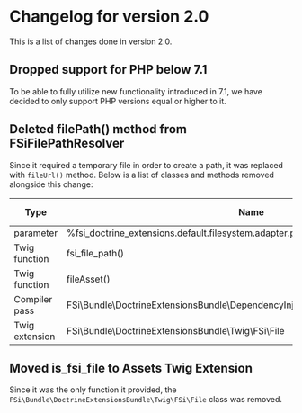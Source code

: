 # Changelog for version 2.0

This is a list of changes done in version 2.0.

## Dropped support for PHP below 7.1

To be able to fully utilize new functionality introduced in 7.1, we have decided
to only support PHP versions equal or higher to it.

## Deleted filePath() method from FSiFilePathResolver

Since it required a temporary file in order to create a path, it was replaced
with `fileUrl()` method. Below is a list of classes and methods removed alongside
this change:

<table>
    <thead>
        <tr>
            <th>Type</th>
            <th>Name</th>
            <th>Replaced with</th>
        </tr>
    </thead>
    <tbody>
        <tr>
            <td>parameter</td>
            <td>%fsi_doctrine_extensions.default.filesystem.adapter.prefix%</td>
            <td>-</td>
        </tr>
        <tr>
            <td>Twig function</td>
            <td>fsi_file_path()</td>
            <td>fsi_file_url()</td>
        </tr>
        <tr>
            <td>Twig function</td>
            <td>fileAsset()</td>
            <td>-</td>
        </tr>
        <tr>
            <td>Compiler pass</td>
            <td>FSi\Bundle\DoctrineExtensionsBundle\DependencyInjection\Compiler\TwigGlobalsPass</td>
            <td>-</td>
        </tr>
        <tr>
            <td>Twig extension</td>
            <td>FSi\Bundle\DoctrineExtensionsBundle\Twig\FSi\File</td>
            <td>-</td>
        </tr>
    </tbody>
</table>

## Moved is_fsi_file to Assets Twig Extension

Since it was the only function it provided, the `FSi\Bundle\DoctrineExtensionsBundle\Twig\FSi\File`
class was removed.
